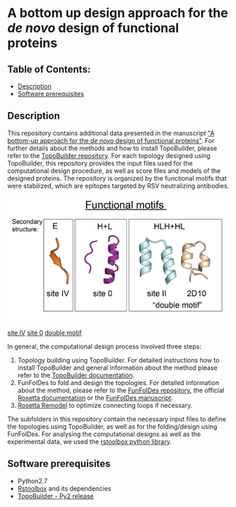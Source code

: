 # A bottom up design approach for the *de novo* design of functional proteins
## Table of Contents: 
- [Description](#description)
- [Software prerequisites](#software_prerequisites)
   
## Description
This repository contains additional data presented in the manuscript ["A bottom-up approach for the *de novo* design of functional proteins"](https://doi.org/10.1101/2020.03.11.988071). For further details about the methods and how to install TopoBuilder, please refer to the [TopoBuilder repository](https://github.com/LPDI-EPFL/topobuilder/tree/releasepy2). For each topology designed using TopoBuilder, this repository provides the input files used for the computational design procedure, as well as score files and models of the designed proteins. 
The repository is organized by the functional motifs that were stabilized, which are epitopes targeted by RSV neutralizing antibodies. 

![](./motifs.png)

[site IV](./siteIV)                                        [site 0](./site0)                    [double motif](./double_motif)


In general, the computational design process involved three steps: 
1) Topology building using TopoBuilder. For detailed instructions how to install TopoBuilder and general information about the method please refer to the [TopoBuilder documentation](https://github.com/LPDI-EPFL/topobuilder/tree/releasepy2). 
2) FunFolDes to fold and design the topologies. For detailed information about the method, please refer to the [FunFolDes repository](https://github.com/LPDI-EPFL/FunFolDesData), the official [Rosetta documentation](https://www.rosettacommons.org/docs/latest/scripting_documentation/RosettaScripts/composite_protocols/fold_from_loops/FunFolDes) or the [FunFolDes manuscript](https://doi.org/10.1371/journal.pcbi.1006623). 
3) [Rosetta Remodel](https://www.rosettacommons.org/docs/latest/application_documentation/design/Remodel) to optimize connecting loops if necessary.

The subfolders in this repository contain the necessary input files to define the topologies using TopoBuilder, as well as for the folding/design using FunFolDes. For analysing the computational designs as well as the experimental data, we used the [rstoolbox python library](https://doi.org/10.1186/s12859-019-2796-3). 


## Software prerequisites
- Python2.7 
- [Rstoolbox](https://doi.org/10.1186/s12859-019-2796-3) and its dependencies
- [TopoBuilder - Py2 release](https://github.com/LPDI-EPFL/topobuilder/tree/releasepy2)


